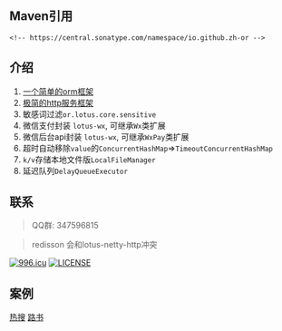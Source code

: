 ## Maven引用
```
<!-- https://central.sonatype.com/namespace/io.github.zh-or -->
```

## 介绍
1. [一个简单的orm框架](./orm.md)
2. [极简的http服务框架](./restful.md)
3. 敏感词过滤`or.lotus.core.sensitive`
4. 微信支付封装 `lotus-wx`, 可继承`Wx`类扩展
5. 微信后台api封装 `lotus-wx`, 可继承`WxPay`类扩展
6. 超时自动移除`value`的`ConcurrentHashMap`=>`TimeoutConcurrentHashMap`
7. `k/v`存储本地文件版`LocalFileManager`
8. 延迟队列`DelayQueueExecutor`

## 联系
>QQ群: 347596815

>redisson 会和lotus-netty-http冲突

[![996.icu](https://img.shields.io/badge/link-996.icu-red.svg)](https://996.icu)
[![LICENSE](https://img.shields.io/badge/license-Anti%20996-blue.svg)](https://github.com/996icu/996.ICU/blob/master/LICENSE)

## 案例
[热搜](https://hotdoc.fun)
[路书](https://idelu.com)

